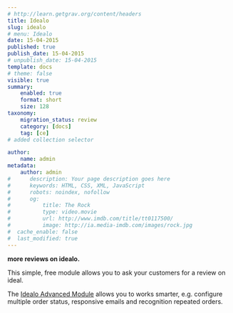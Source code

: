 ```yaml
---
# http://learn.getgrav.org/content/headers
title: Idealo
slug: idealo
# menu: Idealo
date: 15-04-2015
published: true
publish_date: 15-04-2015
# unpublish_date: 15-04-2015
template: docs
# theme: false
visible: true
summary:
    enabled: true
    format: short
    size: 128
taxonomy:
    migration_status: review
    category: [docs]
    tag: [ce]
# added collection selector

author:
    name: admin
metadata:
    author: admin
#      description: Your page description goes here
#      keywords: HTML, CSS, XML, JavaScript
#      robots: noindex, nofollow
#      og:
#          title: The Rock
#          type: video.movie
#          url: http://www.imdb.com/title/tt0117500/
#          image: http://ia.media-imdb.com/images/rock.jpg
#  cache_enable: false
#  last_modified: true
---
```


**more reviews on idealo.**

This simple, free module allows you to ask your customers for a review on ideal.

The [Idealo Advanced Module](/documentation/mailbeez/idealo_advanced/) allows you to works smarter, e.g. configure multiple order status, responsive emails and recognition repeated orders.
